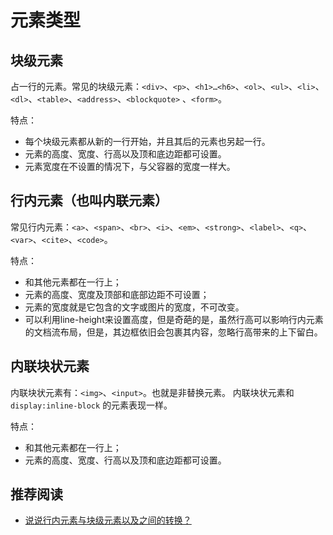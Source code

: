 # 元素类型
## 块级元素
占一行的元素。常见的块级元素：`<div>`、`<p>`、`<h1>…<h6>`、`<ol>`、`<ul>`、`<li>`、`<dl>`、`<table>`、`<address>`、`<blockquote>` 、`<form>`。

特点：

* 每个块级元素都从新的一行开始，并且其后的元素也另起一行。
* 元素的高度、宽度、行高以及顶和底边距都可设置。
* 元素宽度在不设置的情况下，与父容器的宽度一样大。

## 行内元素（也叫内联元素）
常见行内元素：`<a>`、`<span>`、`<br>`、`<i>`、`<em>`、`<strong>`、`<label>`、`<q>`、`<var>`、`<cite>`、`<code>`。

特点：

* 和其他元素都在一行上；
* 元素的高度、宽度及顶部和底部边距不可设置；
* 元素的宽度就是它包含的文字或图片的宽度，不可改变。
* 可以利用line-height来设置高度，但是奇葩的是，虽然行高可以影响行内元素的文档流布局，但是，其边框依旧会包裹其内容，忽略行高带来的上下留白。

## 内联块状元素
内联块状元素有：`<img>`、`<input>`。也就是非替换元素。 内联块状元素和 `display:inline-block` 的元素表现一样。

特点：

* 和其他元素都在一行上；
* 元素的高度、宽度、行高以及顶和底边距都可设置。

## 推荐阅读
* [说说行内元素与块级元素以及之间的转换？](http://www.jianshu.com/p/274614a078f3)